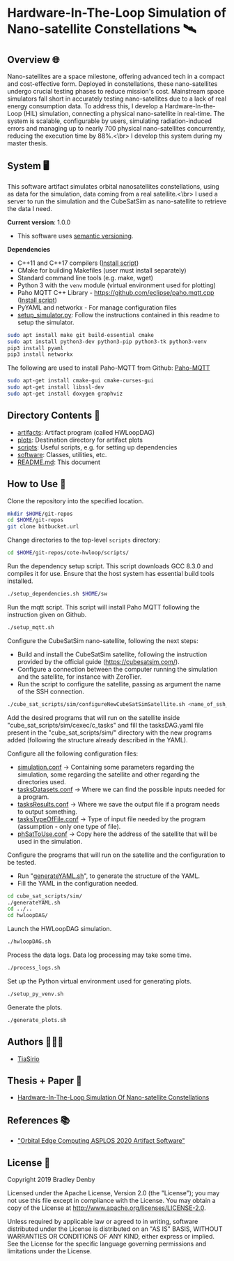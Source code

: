 # Hardware-In-The-Loop Simulation of Nano-satellite Constellations 🛰️

## Overview 🌐

Nano-satellites are a space milestone, offering advanced tech in a compact and cost-effective form. Deployed in constellations, these nano-satellites undergo crucial testing phases to reduce mission's cost. Mainstream space simulators fall short in accurately testing nano-satellites due to a lack of real energy consumption data. To address this, I develop a Hardware-In-the-Loop (HIL) simulation, connecting a physical nano-satellite in real-time. The system is scalable, configurable by users, simulating radiation-induced errors and managing up to nearly 700 physical nano-satellites concurrently, reducing the execution time by 88%.<\br>
I develop this system during my master thesis.

## System 🖥️

This software artifact simulates orbital nanosatellites constellations, using as data for the simulation, data coming from a real satellite.<\br>
I used a server to run the simulation and the CubeSatSim as nano-satellite to retrieve the data I need.

**Current version**: 1.0.0

* This software uses [semantic versioning](http://semver.org).

**Dependencies**

* C++11 and C++17 compilers ([Install script](scripts/setup_dependencies.sh))
* CMake for building Makefiles (user must install separately)
* Standard command line tools (e.g. make, wget)
* Python 3 with the `venv` module (virtual environment used for plotting)
* Paho MQTT C++ Library - https://github.com/eclipse/paho.mqtt.cpp ([Install script](scripts/setup_mqtt.sh))
* PyYAML and networkx - For manage configuration files
* [setup_simulator.py](scripts/setup_simulator.sh): Follow the instructions contained in this readme to setup the simulator.

```bash
sudo apt install make git build-essential cmake
sudo apt install python3-dev python3-pip python3-tk python3-venv
pip3 install pyaml
pip3 install networkx
```

The following are used to install Paho-MQTT from Github: [Paho-MQTT](https://github.com/eclipse/paho.mqtt.cpp)

```bash
sudo apt-get install cmake-gui cmake-curses-gui
sudo apt-get install libssl-dev
sudo apt-get install doxygen graphviz
```

## Directory Contents 📁

* [artifacts](artifacts/README.md): Artifact program (called HWLoopDAG)
* [plots](plots/README.md): Destination directory for artifact plots
* [scripts](scripts/README.md): Useful scripts, e.g. for setting up dependencies
* [software](software/README.md): Classes, utilities, etc.
* [README.md](README.md): This document

## How to Use 🚀

Clone the repository into the specified location.

```bash
mkdir $HOME/git-repos
cd $HOME/git-repos
git clone bitbucket.url
```

Change directories to the top-level `scripts` directory:

```bash
cd $HOME/git-repos/cote-hwloop/scripts/
```

Run the dependency setup script. This script downloads GCC 8.3.0 and compiles it
for use. Ensure that the host system has essential build tools installed.

```bash
./setup_dependencies.sh $HOME/sw
```

Run the mqtt script.
This script will install Paho MQTT following the instruction given on Github.

```bash
./setup_mqtt.sh
```


Configure the CubeSatSim nano-satellite, following the next steps:
* Build and install the CubeSatSim satellite, following the instruction provided by the official guide (https://cubesatsim.com/).
* Configure a connection between the computer running the simulation and the satellite, for instance with ZeroTier.
* Run the script to configure the satellite, passing as argument the name of the SSH connection.

```bash
./cube_sat_scripts/sim/configureNewCubeSatSimSatellite.sh <name_of_ssh_connection>
```


Add the desired programs that will run on the satellite inside "cube_sat_scripts/sim/cexec/c_tasks" and fill the
tasksDAG.yaml file present in the "cube_sat_scripts/sim/" directory with the new programs added (following the structure
already described in the YAML).


Configure all the following configuration files:
* [simulation.conf](scripts/cube_sat_scripts/sim/simulation.conf) -> Containing some parameters regarding the simulation, some regarding the satellite and other regarding the directories used.
* [tasksDatasets.conf](scripts/cube_sat_scripts/sim/cexec/tasksDatasets.conf) -> Where we can find the possible inputs needed for a program.
* [tasksResults.conf](scripts/cube_sat_scripts/sim/cexec/tasksResults.conf) -> Where we save the output file if a program needs to output something.
* [tasksTypeOfFile.conf](scripts/cube_sat_scripts/sim/cexec/tasksTypeOfFile.conf) -> Type of input file needed by the program (assumption - only one type of file).
* [phSatToUse.conf](scripts/cube_sat_scripts/sim/phSatToUse.conf) -> Copy here the address of the satellite that will be used in the simulation.


Configure the programs that will run on the satellite and the configuration to be tested.
* Run "[generateYAML.sh](scripts/cube_sat_scripts/sim/generateYAML.sh)", to generate the structure of the YAML.
* Fill the YAML in the configuration needed.

```bash
cd cube_sat_scripts/sim/
./generateYAML.sh
cd ../..
cd hwloopDAG/
```


Launch the HWLoopDAG simulation.

```bash
./hwloopDAG.sh
```

Process the data logs. Data log processing may take some time.

```bash
./process_logs.sh
```

Set up the Python virtual environment used for generating plots.

```bash
./setup_py_venv.sh
```

Generate the plots.

```bash
./generate_plots.sh
```

## Authors 🧑🏻‍💻

- [TiaSirio](https://www.github.com/TiaSirio)

## Thesis + Paper 📜

- [Hardware-In-The-Loop Simulation Of Nano-satellite Constellations](https://www.politesi.polimi.it/handle/10589/214887)

## References 📚

- ["Orbital Edge Computing ASPLOS 2020 Artifact Software"](https://github.com/CMUAbstract/oec-asplos20-artifact)

## License 📝

Copyright 2019 Bradley Denby

Licensed under the Apache License, Version 2.0 (the "License"); you may not use
this file except in compliance with the License. You may obtain a copy of the
License at <http://www.apache.org/licenses/LICENSE-2.0>.

Unless required by applicable law or agreed to in writing, software distributed
under the License is distributed on an "AS IS" BASIS, WITHOUT WARRANTIES OR
CONDITIONS OF ANY KIND, either express or implied. See the License for the
specific language governing permissions and limitations under the License.
